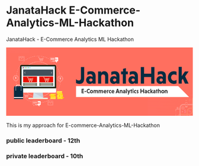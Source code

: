 # JanataHack E-Commerce-Analytics-ML-Hackathon
JanataHack - E-Commerce Analytics ML Hackathon

<img src="hack.png">


This is my approach for E-commerce-Analytics-ML-Hackathon

### public leaderboard - 12th

### private leaderboard - 10th
